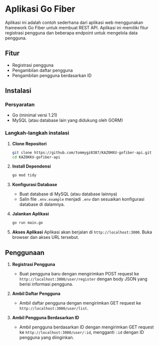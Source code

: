 # Aplikasi Go Fiber

Aplikasi ini adalah contoh sederhana dari aplikasi web menggunakan framework Go Fiber untuk membuat REST API. Aplikasi ini memiliki fitur registrasi pengguna dan beberapa endpoint untuk mengelola data pengguna.

## Fitur
- Registrasi pengguna
- Pengambilan daftar pengguna
- Pengambilan pengguna berdasarkan ID

## Instalasi

### Persyaratan
- Go (minimal versi 1.21)
- MySQL (atau database lain yang didukung oleh GORM)

### Langkah-langkah instalasi

1. **Clone Repositori**
    ```bash
    git clone https://github.com/tommygz8387/KAZOKKU-gofiber-api.git
    cd KAZOKKU-gofiber-api
    ```

2. **Install Dependensi**
    ```bash
    go mod tidy
    ```

3. **Konfigurasi Database**
    - Buat database di MySQL (atau database lainnya)
    - Salin file `.env.example` menjadi `.env` dan sesuaikan konfigurasi database di dalamnya.

4. **Jalankan Aplikasi**
    ```bash
    go run main.go
    ```

5. **Akses Aplikasi**
    Aplikasi akan berjalan di `http://localhost:3000`. Buka browser dan akses URL tersebut.

## Penggunaan

1. **Registrasi Pengguna**
    - Buat pengguna baru dengan mengirimkan POST request ke `http://localhost:3000/user/register` dengan body JSON yang berisi informasi pengguna.

2. **Ambil Daftar Pengguna**
    - Ambil daftar pengguna dengan mengirimkan GET request ke `http://localhost:3000/user/list`.

3. **Ambil Pengguna Berdasarkan ID**
    - Ambil pengguna berdasarkan ID dengan mengirimkan GET request ke `http://localhost:3000/user/:id`, mengganti `:id` dengan ID pengguna yang diinginkan.
